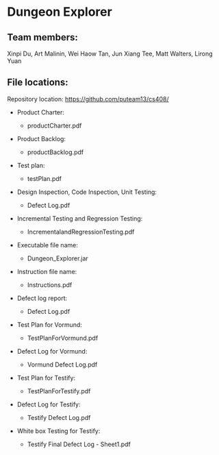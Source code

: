 Dungeon Explorer
================

Team members:
-------------
Xinpi Du, Art Malinin, Wei Haow Tan, Jun Xiang Tee, Matt Walters, Lirong Yuan

File locations:
---------------

Repository location:
https://github.com/puteam13/cs408/

* Product Charter:
  * productCharter.pdf

* Product Backlog:
  * productBacklog.pdf

* Test plan:
  * testPlan.pdf

* Design Inspection, Code Inspection, Unit Testing:
  * Defect Log.pdf

* Incremental Testing and Regression Testing:
  * IncrementalandRegressionTesting.pdf

* Executable file name:
  * Dungeon_Explorer.jar

* Instruction file name:
  * Instructions.pdf

* Defect log report:
  * Defect Log.pdf

* Test Plan for Vormund:
  * TestPlanForVormund.pdf

* Defect Log for Vormund:
  * Vormund Defect Log.pdf

* Test Plan for Testify:
  * TestPlanForTestify.pdf

* Defect Log for Testify:
  * Testify Defect Log.pdf

* White box Testing for Testify:
  * Testify Final Defect Log - Sheet1.pdf

